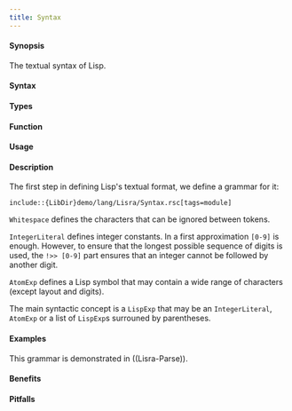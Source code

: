 ```yaml
---
title: Syntax
---
```


#### Synopsis

The textual syntax of Lisp.

#### Syntax

#### Types

#### Function
       
#### Usage

#### Description

The first step in defining Lisp's textual format, we define a grammar for it:

```rascal
include::{LibDir}demo/lang/Lisra/Syntax.rsc[tags=module]
```

                
`Whitespace` defines the characters that can be ignored between tokens.

`IntegerLiteral` defines integer constants. In a first approximation `[0-9]` is enough.
However, to ensure that the longest possible sequence of digits is used, the `!>> [0-9]` part
ensures that an integer cannot be followed by another digit.

`AtomExp` defines a Lisp symbol that may contain a wide range of characters (except layout and digits).

The main syntactic concept is a `LispExp` that may be an `IntegerLiteral`, `AtomExp` or a list
of `LispExp`s surrouned by parentheses.

#### Examples

This grammar is demonstrated in ((Lisra-Parse)).

#### Benefits

#### Pitfalls

